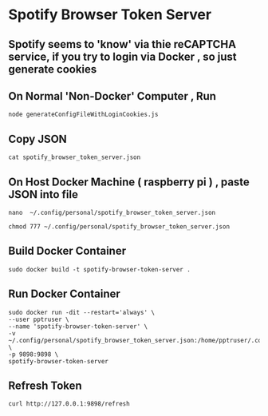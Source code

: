 # Spotify Browser Token Server

## Spotify seems to 'know' via thie reCAPTCHA service, if you try to login via Docker , so just generate cookies

## On Normal 'Non-Docker' Computer , Run

```
node generateConfigFileWithLoginCookies.js
```

## Copy JSON
```
cat spotify_browser_token_server.json
```

## On Host Docker Machine ( raspberry pi ) , paste JSON into file
```
nano  ~/.config/personal/spotify_browser_token_server.json
```

```
chmod 777 ~/.config/personal/spotify_browser_token_server.json
```

## Build Docker Container

```
sudo docker build -t spotify-browser-token-server .
```

## Run Docker Container

```
sudo docker run -dit --restart='always' \
--user pptruser \
--name 'spotify-browser-token-server' \
-v ~/.config/personal/spotify_browser_token_server.json:/home/pptruser/.config/personal/spotify_browser_token_server.json:rw \
-p 9898:9898 \
spotify-browser-token-server
```

## Refresh Token

```
curl http://127.0.0.1:9898/refresh
```